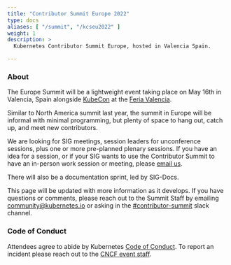 ```yaml
---
title: "Contributor Summit Europe 2022"
type: docs
aliases: [ "/summit", "/kcseu2022" ]
weight: 1
description: >
  Kubernetes Contributor Summit Europe, hosted in Valencia Spain.

---
```



### About

The Europe Summit will be a lightweight event taking place on May 16th
in Valencia, Spain alongside 
<a href="https://events.linuxfoundation.org/kubecon-cloudnativecon-europe/" rel="noopener noreferrer" target="_blank">KubeCon</a>
at the
<a href="https://www.feriavalencia.com/en/" rel="noopener noreferrer" target="_blank">Feria Valencia</a>.

Similar to North America summit last year, the summit in Europe will be
informal with minimal programming, but plenty of space to hang out, catch up,
and meet new contributors.

We are looking for SIG meetings, session leaders for unconference sessions, plus 
one or more pre-planned plenary sessions.  If you have an idea for a session, or 
if your SIG wants to use the Contributor Summit to have an in-person work session
or meeting, please [email us](mailto:community@kubernetes.io).

There will also be a documentation sprint, led by SIG-Docs.

This page will be updated with more information as it develops. If you have
questions or comments, please reach out to the Summit Staff by emailing
community@kubernetes.io or asking in the
<a href="https://kubernetes.slack.com/messages/contributor-summit" rel="noopener noreferrer" target="_blank">#contributor-summit</a>
slack channel.

[location]: /events/kcseu/location/


### Code of Conduct

Attendees agree to abide by Kubernetes [Code of Conduct]. To report an incident
please reach out to the [CNCF event staff].

[Code of Conduct]: /community/code-of-conduct
[CNCF event staff]: https://events.linuxfoundation.org/kubecon-cloudnativecon-europe/attend/code-of-conduct/#if-you-witness-unacceptable-behavior
